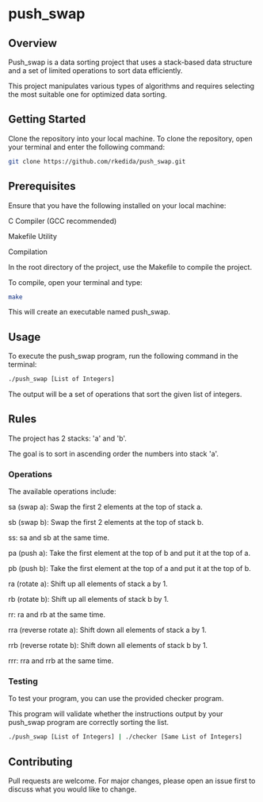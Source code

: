 # push_swap

## Overview
Push_swap is a data sorting project that uses a stack-based data structure and a set of limited operations to sort data efficiently.

This project manipulates various types of algorithms and requires selecting the most suitable one for optimized data sorting.

## Getting Started
Clone the repository into your local machine. To clone the repository, open your terminal and enter the following command:

```sh
git clone https://github.com/rkedida/push_swap.git
```

## Prerequisites
Ensure that you have the following installed on your local machine:

C Compiler (GCC recommended)

Makefile Utility

Compilation

In the root directory of the project, use the Makefile to compile the project. 

To compile, open your terminal and type:

```sh
make
```
This will create an executable named push_swap.

## Usage
To execute the push_swap program, run the following command in the terminal:

```sh
./push_swap [List of Integers]
```
The output will be a set of operations that sort the given list of integers.

## Rules
The project has 2 stacks: 'a' and 'b'.

The goal is to sort in ascending order the numbers into stack 'a'.

### Operations
The available operations include:

sa (swap a): Swap the first 2 elements at the top of stack a.

sb (swap b): Swap the first 2 elements at the top of stack b.

ss: sa and sb at the same time.

pa (push a): Take the first element at the top of b and put it at the top of a.

pb (push b): Take the first element at the top of a and put it at the top of b.

ra (rotate a): Shift up all elements of stack a by 1.

rb (rotate b): Shift up all elements of stack b by 1.

rr: ra and rb at the same time.

rra (reverse rotate a): Shift down all elements of stack a by 1.

rrb (reverse rotate b): Shift down all elements of stack b by 1.

rrr: rra and rrb at the same time.

### Testing

To test your program, you can use the provided checker program.

This program will validate whether the instructions output by your push_swap program are correctly sorting the list.

```sh
./push_swap [List of Integers] | ./checker [Same List of Integers]
```

## Contributing
Pull requests are welcome. For major changes, please open an issue first to discuss what you would like to change.
